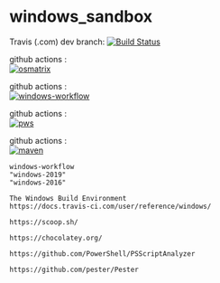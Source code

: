 # windows_sandbox

Travis (.com) dev branch:
[![Build Status](https://travis-ci.com/githubfoam/windows_sandbox.svg?branch=master)](https://travis-ci.com/githubfoam/windows_sandbox)  

github actions :  
[![osmatrix](https://github.com/githubfoam/windows_sandbox/workflows/osmatrix/badge.svg)](https://github.com/githubfoam/windows_sandbox/actions?query=workflow%3A%22osmatrix%22+branch%3Afeature_githubactions)  


github actions :  
[![windows-workflow](https://github.com/githubfoam/windows_sandbox/workflows/windows-workflow/badge.svg)](https://github.com/githubfoam/windows_sandbox/actions?query=workflow%3A%22windows-workflow%22+branch%3Afeature_githubactions)  

github actions :  
[![pws](https://github.com/githubfoam/windows_sandbox/workflows/pws/badge.svg)](https://github.com/githubfoam/windows_sandbox/actions?query=workflow%3A%22pws%22+branch%3Afeature_githubactions)  

github actions :  
[![maven](https://github.com/githubfoam/windows_sandbox/workflows/maven/badge.svg)](https://github.com/githubfoam/windows_sandbox/actions?query=workflow%3A%22maven%22+branch%3Afeature_githubactions)  

~~~
windows-workflow
"windows-2019"
"windows-2016"   
~~~
~~~
The Windows Build Environment
https://docs.travis-ci.com/user/reference/windows/

https://scoop.sh/

https://chocolatey.org/

https://github.com/PowerShell/PSScriptAnalyzer

https://github.com/pester/Pester

~~~

